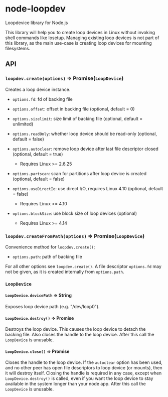# node-loopdev
Loopdevice library for Node.js

This library will help you to create loop devices in Linux without invoking shell commands like losetup. Managing existing loop devices is not part of this library, as the main use-case is creating loop devices for mounting filesystems.

## API

### `loopdev.create(options)` => Promise(`LoopDevice`)

Creates a loop device instance.

- `options.fd`: fd of backing file
- `options.offset`: offset in backing file (optional, default = 0)
- `options.sizelimit`: size limit of backing file (optional, default = unlimited)
- `options.readOnly`: whether loop device should be read-only (optional, default = false)
- `options.autoclear`: remove loop device after last file descriptor closed (optional, default = true)
  - Requires Linux >= 2.6.25
  
- `options.partscan`: scan for partitions after loop device is created (optional, default = false)

- `options.useDirectIo`: use direct I/O, requires Linux 4.10 (optional, default = false)
  - Requires Linux >= 4.10

- `options.blockSize`: use block size of loop devices (optional)
  - Requires Linux >= 4.14

### `loopdev.createFromPath(options)` => Promise(`LoopDevice`)

Convenience method for `loopdev.create()`;

- `options.path`: path of backing file

For all other options see `loopdev.create()`. A file descriptor `options.fd` may not be given, as it is created internally from `options.path`.

### `LoopDevice`

#### `LoopDevice.devicePath` => String

Exposes loop device path (e.g. "/dev/loop0").

#### `LoopDevice.destroy()` => Promise

Destroys the loop device. This causes the loop device to detach the backing file. Also closes the handle to the loop device. After this call the `LoopDevice` is unusable.

#### `LoopDevice.close()` => Promise

Closes the handle to the loop device. If the `autoclear` option has been used, and no other peer has open file descriptors to loop device (or mounts), then it will destroy itself. Closing the handle is required in any case, except when `LoopDevice.destroy()` is called, even if you want the loop device to stay available in the system longer than your node app. After this call the `LoopDevice` is unusable.
